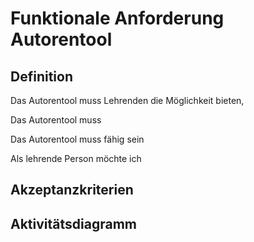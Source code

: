 # Funktionale Anforderung Autorentool



## Definition

Das Autorentool muss Lehrenden die Möglichkeit bieten, 

Das Autorentool muss

Das Autorentool muss fähig sein

Als lehrende Person möchte ich


## Akzeptanzkriterien 


## Aktivitätsdiagramm


